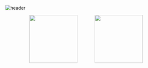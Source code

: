 
![header](https://capsule-render.vercel.app/api?type=venom&color=auto&height=250&section=header&text=Kyutark%20Kim&fontSize=50&fontcolor=auto)

<p align="center">
  <img src="https://github-readme-stats.vercel.app/api/top-langs/?username=Kyutark&layout=compact" style="height: 150px; margin-right: 10%;"/>
  <img src="https://github-readme-stats.vercel.app/api?username=Kyutark&show_icons=true&theme=transparent" style="height: 150px;"/>
</p>
